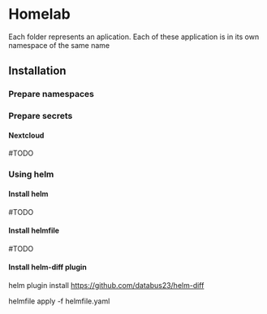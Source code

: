 # Homelab
Each folder represents an aplication. Each of these application is
in its own namespace of the same name

## Installation
### Prepare namespaces

### Prepare secrets
#### Nextcloud
#TODO

### Using helm
#### Install helm
#TODO

#### Install helmfile
#TODO

#### Install helm-diff plugin
helm plugin install https://github.com/databus23/helm-diff

helmfile apply -f helmfile.yaml
